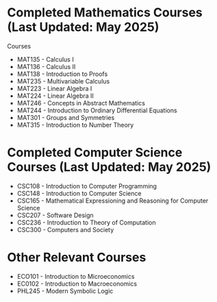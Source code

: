 # Completed Mathematics Courses (Last Updated: May 2025)
Courses
- MAT135 - Calculus I
- MAT136 - Calculus II
- MAT138 - Introduction to Proofs
- MAT235 - Multivariable Calculus
- MAT223 - Linear Algebra I
- MAT224 - Linear Algebra II
- MAT246 - Concepts in Abstract Mathematics
- MAT244 - Introduction to Ordinary Differential Equations
- MAT301 - Groups and Symmetries
- MAT315 - Introduction to Number Theory

# Completed Computer Science Courses (Last Updated: May 2025)
- CSC108 - Introduction to Computer Programming
- CSC148 - Introduction to Computer Science
- CSC165 - Mathematical Expressioning and Reasoning for Computer Science
- CSC207 - Software Design
- CSC236 - Introduction to Theory of Computation
- CSC300 - Computers and Society

# Other Relevant Courses
- ECO101 - Introduction to Microeconomics
- EC0102 - Introduction to Macroeconomics
- PHL245 - Modern Symbolic Logic
